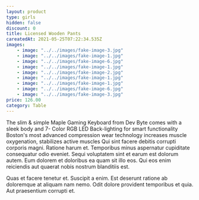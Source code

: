 ```yaml
---
layout: product
type: girls
hidden: false
discount: 0
title: Licensed Wooden Pants
careatedAt: 2021-05-25T07:22:34.535Z
images:
    - image: "../../images/fake-image-3.jpg"
    - image: "../../images/fake-image-1.jpg"
    - image: "../../images/fake-image-6.jpg"
    - image: "../../images/fake-image-1.jpg"
    - image: "../../images/fake-image-2.jpg"
    - image: "../../images/fake-image-1.jpg"
    - image: "../../images/fake-image-1.jpg"
    - image: "../../images/fake-image-6.jpg"
    - image: "../../images/fake-image-3.jpg"
price: 126.00
category: Table
---
```

The slim & simple Maple Gaming Keyboard from Dev Byte comes with a sleek body and 7- Color RGB LED Back-lighting for smart functionality
Boston's most advanced compression wear technology increases muscle oxygenation, stabilizes active muscles
Qui sint facere debitis corrupti corporis magni. Ratione harum et. Temporibus minus aspernatur cupiditate consequatur odio eveniet. Sequi voluptatem sint et earum est dolorum autem. Eum dolorem et doloribus ea quam sit illo eos. Qui eos enim reiciendis aut quaerat nobis nostrum blanditiis est.
 Quas et facere tenetur et. Suscipit a enim. Est deserunt ratione ab doloremque at aliquam nam nemo. Odit dolore provident temporibus et quia. Aut praesentium corrupti et.
